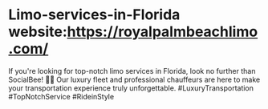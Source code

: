# Limo-services-in-Florida website:https://royalpalmbeachlimo.com/
If you're looking for top-notch limo services in Florida, look no further than SocialBee! 🚗💨 Our luxury fleet and professional chauffeurs are here to make your transportation experience truly unforgettable. #LuxuryTransportation #TopNotchService #RideinStyle
